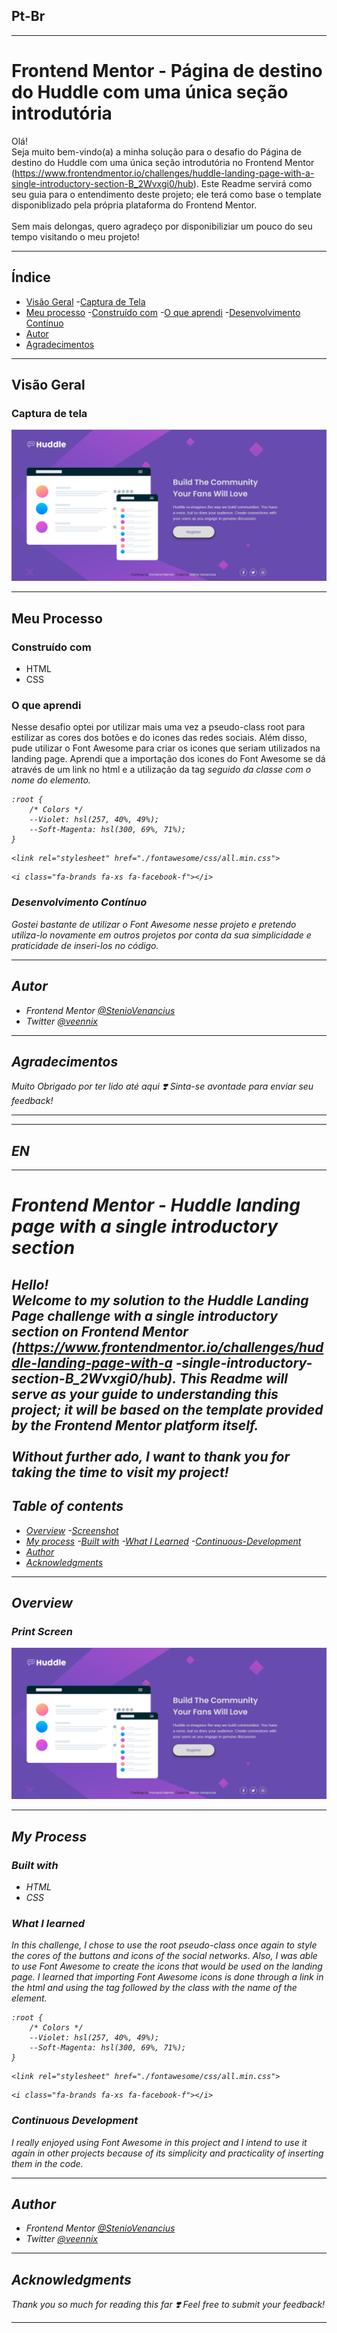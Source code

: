 ## Pt-Br
------------------------------------------------------------------------------------------------------------------------------------------------ 
# Frontend Mentor - Página de destino do Huddle com uma única seção introdutória
Olá! <br>
Seja muito bem-vindo(a) a minha solução para o desafio do Página de destino do Huddle com uma única seção introdutória no Frontend Mentor (https://www.frontendmentor.io/challenges/huddle-landing-page-with-a-single-introductory-section-B_2Wvxgi0/hub). Este Readme servirá como seu guia para o entendimento deste projeto; ele terá como base o template disponiblizado pela própria plataforma do Frontend Mentor.
<br>
<br>
Sem mais delongas, quero agradeço por disponibiliziar um pouco do seu tempo visitando o meu projeto!

------------------------------------------------------------------------------------------------------------------------------------------------

## Índice

- [Visão Geral](#visão-geral)
    -[Captura de Tela](#captura-de-tela)
- [Meu processo](#meu-processo)
    -[Construído com](#construído-com)
    -[O que aprendi](#o-que-aprendi)
    -[Desenvolvimento Contínuo](#desenvolvimento-contínuo)
- [Autor](#autor)
- [Agradecimentos](#agradecimentos)

------------------------------------------------------------------------------------------------------------------------------------------------

## Visão Geral
### Captura de tela
![](./Design/Resultado.png)

------------------------------------------------------------------------------------------------------------------------------------------------

## Meu Processo 
### Construído com 
- HTML 
- CSS

### O que aprendi 
Nesse desafio optei por utilizar mais uma vez a pseudo-class root para estilizar as cores dos botões e do icones das redes sociais. Além disso, pude utilizar o Font Awesome para criar os icones que seriam utilizados na landing page. Aprendi que a importação dos icones do Font Awesome se dá através de um link no html e a utilização da tag <i> seguido da classe com o nome do elemento.

``` Pseudo-classe :root
:root {
    /* Colors */
    --Violet: hsl(257, 40%, 49%);
    --Soft-Magenta: hsl(300, 69%, 71%);
}
``` 

``` importação do Font Awesome
<link rel="stylesheet" href="./fontawesome/css/all.min.css">
```

``` Utilização da tag <i> para criar icones
<i class="fa-brands fa-xs fa-facebook-f"></i>
```

### Desenvolvimento Contínuo
Gostei bastante de utilizar o Font Awesome nesse projeto e pretendo utiliza-lo novamente em outros projetos por conta da sua simplicidade e praticidade de inseri-los no código. 

------------------------------------------------------------------------------------------------------------------------------------------------

## Autor 
- Frontend Mentor [@StenioVenancius](frontendmentor.io/profile/StenioVenancius)
- Twitter [@veennix](https://twitter.com/veennix)

------------------------------------------------------------------------------------------------------------------------------------------------

## Agradecimentos 
Muito Obrigado por ter lido até aqui ❣️
Sinta-se avontade para enviar seu feedback!

------------------------------------------------------------------------------------------------------------------------------------------------
------------------------------------------------------------------------------------------------------------------------------------------------
## EN
------------------------------------------------------------------------------------------------------------------------------------------------

# Frontend Mentor - Huddle landing page with a single introductory section
Hello! <br>
Welcome to my solution to the Huddle Landing Page challenge with a single introductory section on Frontend Mentor (https://www.frontendmentor.io/challenges/huddle-landing-page-with-a -single-introductory-section-B_2Wvxgi0/hub). This Readme will serve as your guide to understanding this project; it will be based on the template provided by the Frontend Mentor platform itself.
<br>
<br>
Without further ado, I want to thank you for taking the time to visit my project!
------------------------------------------------------------------------------------------------------------------------------------------------

## Table of contents
- [Overview](#Overview)
    -[Screenshot](#screenshot)
- [My process](#my-process)
    -[Built with](#built-with)
    -[What I Learned](#What-I-Learned)
    -[Continuous-Development](#Continuous-Development)
- [Author](#author)
- [Acknowledgments](#acknowledgments)

------------------------------------------------------------------------------------------------------------------------------------------------

## Overview
### Print Screen
![](./Design/Resultado.png)

------------------------------------------------------------------------------------------------------------------------------------------------

## My Process
### Built with
- HTML
- CSS

### What I learned
In this challenge, I chose to use the root pseudo-class once again to style the cores of the buttons and icons of the social networks. Also, I was able to use Font Awesome to create the icons that would be used on the landing page. I learned that importing Font Awesome icons is done through a link in the html and using the <i> tag followed by the class with the name of the element.

``` Pseudo-classe :root
:root {
    /* Colors */
    --Violet: hsl(257, 40%, 49%);
    --Soft-Magenta: hsl(300, 69%, 71%);
}
```

``` Font Awesome import
<link rel="stylesheet" href="./fontawesome/css/all.min.css">
```

``` Using the <i> tag to create icons
<i class="fa-brands fa-xs fa-facebook-f"></i>
```

### Continuous Development
I really enjoyed using Font Awesome in this project and I intend to use it again in other projects because of its simplicity and practicality of inserting them in the code.

------------------------------------------------------------------------------------------------------------------------------------------------

## Author
- Frontend Mentor [@StenioVenancius](frontendmentor.io/profile/StenioVenancius)
- Twitter [@veennix](https://twitter.com/veennix)

------------------------------------------------------------------------------------------------------------------------------------------------

## Acknowledgments
Thank you so much for reading this far ❣️
Feel free to submit your feedback!

------------------------------------------------------------------------------------------------------------------------------------------------
